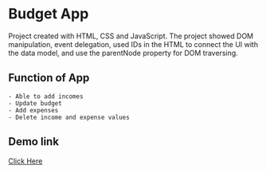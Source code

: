 # Budget App

Project created with HTML, CSS and JavaScript.  The project showed DOM manipulation, event delegation, used IDs in the HTML to connect the UI with the data model, and use the parentNode property for DOM traversing.

## Function of App
    - Able to add incomes
    - Update budget
    - Add expenses
    - Delete income and expense values

## Demo link
[Click Here](https://vronney.github.io/budget-app/)